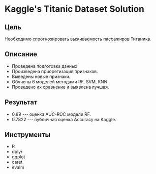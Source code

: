 # Kaggle's Titanic Dataset Solution

## Цель

Необходимо спрогнозировать выживаемость пассажиров Титаника.

## Описание
* Проведена подготовка данных.
* Произведена приоретизация признаков.
* Выведены новые признаки.
* Обучены 6 моделей методами RF, SVM, KNN.
* Проведено их сравнение и выявлена лучшая.

## Результат

* 0.89 --- оценка AUC-ROC модели RF.
* 0.7822 --- публичная оценка Accuracy на Kaggle. 

## Инструменты
* R
* dplyr
* ggplot
* caret
* evalm
